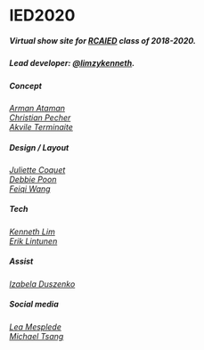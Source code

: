 # IED2020

##### Virtual show site for [RCAIED](https://www.rca.ac.uk/study/programme-finder/information-experience-design-ma/) class of 2018-2020.

##### Lead developer: [@limzykenneth](https://github.com/limzykenneth).

##### Concept

*[Arman Ataman](http://www.armanataman.com)*\
*[Christian Pecher](http://christianpecher.de)*\
*[Akvile Terminaite](https://akvilete.cargo.site)*

##### Design / Layout

*[Juliette Coquet](https://juliettecoquet.com)*\
*[Debbie Poon](https://seekingsolaceinstones.com)*\
*[Feiqi Wang](https://feiqiwang.net)*

##### Tech

*[Kenneth Lim](https://github.com/limzykenneth)*\
*[Erik Lintunen](https://github.com/pixel-tree)*

##### Assist

*[Izabela Duszenko](https://iduszenko.myportfolio.com)*

##### Social media

*[Lea Mesplede](https://mespledelea.myportfolio.com)*\
*[Michael Tsang](https://michaelt.co)*
